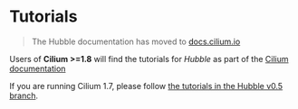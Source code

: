 # Tutorials

> The Hubble documentation has moved to [docs.cilium.io](https://docs.cilium.io/)

Users of **Cilium >=1.8** will find the tutorials for *Hubble* as part of the
[Cilium documentation](https://docs.cilium.io/en/latest/gettingstarted/hubble/)

If you are running Cilium 1.7, please follow [the tutorials in the Hubble v0.5
branch](https://github.com/cilium/hubble/tree/v0.5/tutorials).